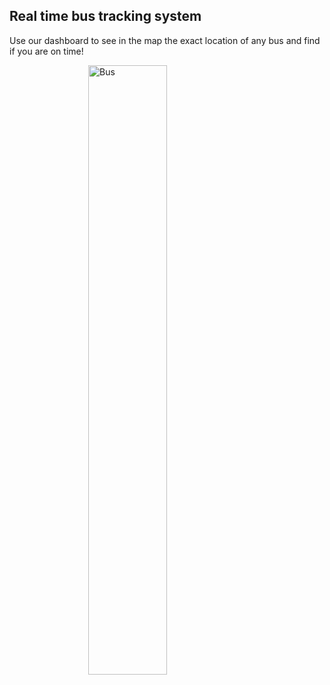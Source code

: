 ## Real time bus tracking system
Use our dashboard to see in the map the exact location of any bus and find if you are on time!


<img style=" display: block;
  margin-left: auto;
  margin-right: auto;
  width: 50%;"
  src="https://caetanobus.pt/wp-content/uploads/2016/04/STCP-encomendou-20-autocarros_julho-2009.jpg" alt="Bus"
	/>
  
